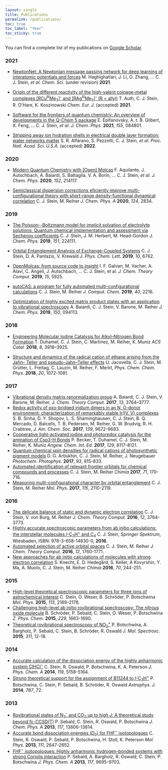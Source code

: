 ```yaml
---
layout: single
title: Publications
permalink: /publications/
toc: true
toc_label: "Year"
toc_sticky: true
---
```



You can find a complete list of my publications on [Google Scholar](https://scholar.google.ch/citations?user=ZjHvZRUAAAAJ&hl=en).

### 2021
- [NewtonNet: A Newtonian message passing network for deep learning of interatomic potentials and forces](https://arxiv.org/abs/2108.02913)
M. Haghighatlari, J. Li, O. Zhang, ... C. J. Stein, *et al.* *Chem. Sci.* (under revision) **2021**.

- [Origin of the different reactivity of the high-valent coinage-metal complexes [RCu<sup>III</sup>Me<sub>3</sub>]<sup>-</sup> and [RAg<sup>III</sup>Me<sub>3</sub>]<sup>-</sup> (R = allyl)](https://chemrxiv.org/engage/chemrxiv/article-details/6128e967ac321954a96a404d)
T. Auth, C. J. Stein, R. O’Hare, K. Koszinowski *Chem. Eur. J.* (accepted) **2021**.

- [Software for the frontiers of quantum chemistry: An overview of developments in the Q-Chem 5 package](https://aip.scitation.org/doi/abs/10.1063/5.0055522)
E. Epifanovsky, A. t. B. Gilbert, X. Feng, ... C. J. Stein, *et al.* *J. Chem. Phys.* **2021**, *155*, 084801.

- [Stripping away ion hydration shells in electrical double layer formation: water networks matter](https://chemrxiv.org/engage/chemrxiv/article-details/60c754cf0f50db385a397dcf)
S. R. Alfarano, S. Pezzotti, C. J. Stein, *et al.* *Proc. Natl. Acad. Sci. U.S.A.* (accepted) **2022**.


### 2020
- [Modern Quantum Chemistry with [Open] Molcas](https://aip.scitation.org/doi/10.1063/5.0004835)
F. Aquilante, J. Autschbach, A. Baiardi, S. Battaglia, V. A. Borin, ... C. J. Stein, *et al.* *J. Chem. Phys.* **2020**, *152*, 214117.  


- [Semiclassical dispersion corrections eficiently improve multi-configurational theory with short-range density-functional dynamical correlation](https://pubs.acs.org/doi/abs/10.1021/acs.jpca.0c02130)
C. J. Stein, M. Reiher *J. Chem. Phys. A* **2020**, *124*, 2834.

### 2019
- [The Poisson--Boltzmann model for implicit solvation of electrolyte solutions: Quantum chemical implementation and assessment via Sechenov coefficients](https://aip.scitation.org/doi/abs/10.1063/1.5131020)
C. J. Stein, J. M. Herbert, M. Head-Gordon *J. Chem. Phys.* **2019**, *151*, 224111.

- [Orbital Entanglement Analysis of Exchange-Coupled Systems](https://pubs.acs.org/doi/abs/10.1021/acs.jpclett.9b02417)
C. J. Stein, D. A. Pantazis, V. Krewald *J. Phys. Chem. Lett.* **2019**, *10*, 6762.

- [OpenMolcas: from source code to insight](https://pubs.acs.org/doi/abs/10.1021/acs.jctc.9b00532)
I. F. Galvan, M. Vacher, A. Alavi, C. Angeli, J. Autschbach, ... C. J. Stein, et al. *J. Chem. Theory Comput.* **2019**, *15*, 5925.

- [autoCAS: a program for fully automated multi-configurational calculations](https://onlinelibrary.wiley.com/doi/abs/10.1002/jcc.25869)
C. J. Stein, M. Reiher *J. Comput. Chem.* **2019**, *40*, 2216.

- [Optimization of highly excited matrix product states with an application to vibrational spectroscopy](https://aip.scitation.org/doi/full/10.1063/1.5068747)
A. Baiardi, C. J. Stein, V. Barone, M. Reiher *J. Chem. Phys.* **2019**, *150*, 094113.

### 2018
- [Engineering Molecular Iodine Catalysis for Alkyl–Nitrogen Bond Formation](https://pubs.acs.org/doi/abs/10.1021/acscatal.8b00286)
T. Duhamel, C. J. Stein, C. Martinez, M. Reiher, K. Muniz *ACS Catal.* **2018**, *8*, 3918–3925. 

- [Structure and dynamics of the radical cation of ethane arising from the Jahn– Teller and pseudo-Jahn–Teller effects](http://pubs.rsc.org/-/content/articlelanding/2018/cp/c7cp06907c/unauth#!divAbstract) 
U. Jacovella, C. J. Stein, M. Grütter, L. Freitag, C. Lauzin, M. Reiher, F. Merkt, *Phys. Chem. Chem. Phys.* **2018**, *20*, 1072-1081.

### 2017
- [Vibrational density matrix renormalization group](http://pubs.acs.org/doi/10.1021/acs.jctc.7b00329)
A. Baiardi, C. J. Stein, V. Barone, M. Reiher, *J. Chem. Theory Comput.* **2017**, *13*, 3764–3777.
- [Redox activity of oxo-bridged iridium dimers in an N, O-donor environment: characterization of remarkably stable Ir(IV, V) complexes](http://pubs.acs.org/doi/abs/10.1021/jacs.7b04874)
S. B. Sinha, D. Y. Shopov, L. S. Sharninghausen, C. J. Stein, B. Q. Mercado, D. Balcells, T. B. Pedersen, M. Reiher, G. W. Brudvig, R. H. Crabtree, *J. Am. Chem. Soc.* **2017**, *139*, 9672-9683.
- [Cooperative light-activated iodine and photoredox catalysis for the amination of Csp3-H Bonds](http://onlinelibrary.wiley.com/doi/10.1002/ange.201703611/full)
P. Becker, T. Duhamel, C. J. Stein, M. Reiher, K. Muniz *Angew. Chem. Int. Ed.* **2017**, *129*, 8117-8121. 
- [Quantum chemical spin densities for radical cations of photosynthetic pigment models](http://onlinelibrary.wiley.com/doi/10.1111/php.12757/full)
D. G. Artiukhin, C. J. Stein, M. Reiher, J. Neugebauer *Photochem. Photophys.* **2017**, *93*, 815-833.
- [Automated identification of relevant frontier orbitals for chemical compounds and processes](http://www.ingentaconnect.com/contentone/scs/chimia/2017/00000071/00000004/art00004)
C. J. Stein, M. Reiher *Chimia* **2017**, *71*, 170-716.
- [Measuring multi-configurational character by orbital entanglement](http://www.tandfonline.com/doi/abs/10.1080/00268976.2017.1288934)
C. J. Stein, M. Reiher *Mol. Phys.* **2017**, *115*, 2110-2119. 

### 2016
- [The delicate balance of static and dynamic electron correlation](http://pubs.acs.org/doi/10.1021/acs.jctc.6b00528)
C. J. Stein, V. von Burg, M. Reiher *J. Chem. Theory Comput.* **2016**, *12*, 3764-3773.
- [Highly accurate spectroscopic parameters from ab initio calculations: the interstellar molecules *l*-C<sub>3</sub>H<sup>+</sup> and C<sub>4</sub>](http://www.springer.com/de/book/9783658148294)
C. J. Stein, *Springer Spektrum*, Wiesbaden, ISBN: 978-3-658-14830-0, **2016**.
- [Automated selection of active orbital spaces](http://pubs.acs.org/doi/abs/10.1021/acs.jctc.6b00156)
C. J. Stein, M. Reiher *J. Chem. Theory Comput.* **2016**, *12*, 1760-1771.
- [New approaches for ab initio calculations of molecules with strong electron correlation](http://www.ingentaconnect.com/content/scs/chimia/2016/00000070/00000004/art00004)
S. Knecht, E. D. Hedegård, S. Keller, A Kovyrshin, Y. Ma, A. Muolo, C. J. Stein, M. Reiher *Chimia* **2016**, *70*, 244-251.

### 2015
- [High-level theoretical spectroscopic parameters for three ions of astrochemical interest](http://www.tandfonline.com/doi/abs/10.1080/00268976.2015.1017019)
C. Stein, O. Weser, B. Schröder, P. Botschwina *Mol. Phys.* **2015**, *113*, 2169-2178.
- [Challenging high-level ab initio rovibrational spectroscopy: The nitrous oxide molecule](https://www.degruyter.com/view/j/zpch.2015.229.issue-10-12/zpch-2015-0622/zpch-2015-0622.xml)
B. Schröder, P. Sebald, C. Stein, O. Weser, P. Botschwina *Z. Phys. Chem.* **2015**, *229*, 1663-1690.
- [Theoretical rovibrational spectroscopy of NO<sub>2</sub><sup>+</sup>](http://www.sciencedirect.com/science/article/pii/S0022285214002318)
P. Botschwina, A. Bargholz, P. Sebald, C. Stein, B. Schröder, R. Oswald *J. Mol. Spectrosc.* **2015**, *311*, 12-18.


### 2014
- [Accurate calculation of the dissociation energy of the highly anharmonic system ClHCl<sup>−</sup>](http://pubs.acs.org/doi/abs/10.1021/jp509711g)
C. Stein, R. Oswald, P. Botschwina, K. A. Peterson *J. Phys. Chem. A* **2014**, *119*, 5158-5164.
- [Strong theoretical support for the assignment of B11244 to *l*-C<sub>3</sub>H<sup>+</sup>](http://iopscience.iop.org/article/10.1088/0004-637X/787/1/72/meta)
P. Botschwina, C. Stein, P. Sebald, B. Schröder, R. Oswald *Astrophys. J.* **2014**, *787*, 72.

### 2013
- [Rovibrational states of N<sub>3</sub><sup>-</sup> and CO<sub>2</sub> up to high *J*: A theoretical study beyond fc-CCSD(T)](http://pubs.acs.org/doi/abs/10.1021/jp4081806)
P. Sebald, C. Stein, R. Oswald, P. Botschwina *J. Chem. Phys. A* **2013**, *117*, 13806-13814.
- [Accurate bond dissociation energies (*D*<sub>0</sub>) for FHF<sup>−</sup> isotopologues](http://www.tandfonline.com/doi/abs/10.1080/00268976.2013.809165)
C. Stein, R. Oswald, P. Sebald, P. Botschwina, H. Stoll, K. Peterson *Mol. Phys.* **2013**, *111*, 2647-2652.
- [FHF<sup>−</sup> isotopologues: Highly anharmonic hydrogen-bonded systems with strong Coriolis interaction](http://pubs.acs.org/doi/abs/10.1021/jp3123677)
P. Sebald, A. Bargholz, R. Oswald, C. Stein, P. Botschwina *J. Phys. Chem. A* **2013**, *117*, 9695-9703.
